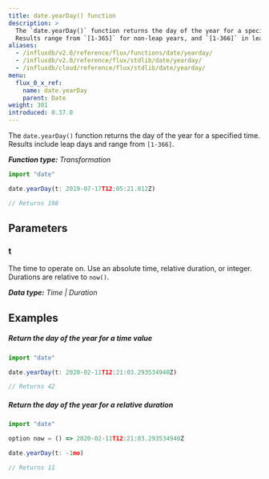 ```yaml
---
title: date.yearDay() function
description: >
  The `date.yearDay()` function returns the day of the year for a specified time.
  Results range from `[1-365]` for non-leap years, and `[1-366]` in leap years.
aliases:
  - /influxdb/v2.0/reference/flux/functions/date/yearday/
  - /influxdb/v2.0/reference/flux/stdlib/date/yearday/
  - /influxdb/cloud/reference/flux/stdlib/date/yearday/
menu:
  flux_0_x_ref:
    name: date.yearDay
    parent: Date
weight: 301
introduced: 0.37.0
---
```


The `date.yearDay()` function returns the day of the year for a specified time.
Results include leap days and range from `[1-366]`.

_**Function type:** Transformation_  

```js
import "date"

date.yearDay(t: 2019-07-17T12:05:21.012Z)

// Returns 198
```

## Parameters

### t
The time to operate on.
Use an absolute time, relative duration, or integer.
Durations are relative to `now()`.

_**Data type:** Time | Duration_

## Examples

##### Return the day of the year for a time value
```js
import "date"

date.yearDay(t: 2020-02-11T12:21:03.293534940Z)

// Returns 42
```

##### Return the day of the year for a relative duration
```js
import "date"

option now = () => 2020-02-11T12:21:03.293534940Z

date.yearDay(t: -1mo)

// Returns 11
```
